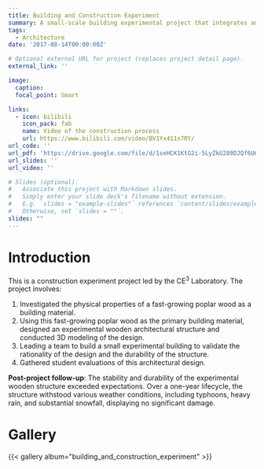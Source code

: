 ```yaml
---
title: Building and Construction Experiment
summary: A small-scale building experimental project that integrates analysis, design, and construction into one.
tags:
  - Architecture
date: '2017-08-14T00:00:00Z'

# Optional external URL for project (replaces project detail page).
external_link: ''

image:
  caption: 
  focal_point: Smart

links:
  - icon: bilibili
    icon_pack: fab
    name: Video of the construction process
    url: https://www.bilibili.com/video/BV1Yx411x7RY/
url_code: ''
url_pdf: 'https://drive.google.com/file/d/1seHCK1KtG2i-5LyZkU289DJQf6U6zkeC/view?usp=sharing'
url_slides: ''
url_video: ''

# Slides (optional).
#   Associate this project with Markdown slides.
#   Simply enter your slide deck's filename without extension.
#   E.g. `slides = "example-slides"` references `content/slides/example-slides.md`.
#   Otherwise, set `slides = ""`.
slides: ""
---
```


# Introduction
This is a construction experiment project led by the CE<sup>3</sup> Laboratory. The project involves:

1. Investigated the physical properties of a fast-growing poplar wood as a building material.
2. Using this fast-growing poplar wood as the primary building material, designed an experimental wooden architectural structure and conducted 3D modeling of the design.
3. Leading a team to build a small experimental building to validate the rationality of the design and the durability of the structure.
4. Gathered student evaluations of this architectural design.

**Post-project follow-up**: The stability and durability of the experimental wooden structure exceeded expectations. Over a one-year lifecycle, the structure withstood various weather conditions, including typhoons, heavy rain, and substantial snowfall, displaying no significant damage.

# Gallery
{{< gallery album="building_and_construction_experiment" >}}
